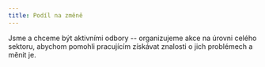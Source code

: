 ```yaml
---
title: Podíl na změně
---
```

Jsme a chceme být aktivními odbory -- organizujeme akce na úrovni celého sektoru,
abychom pomohli pracujícím získávat znalosti o jich problémech a měnit je.
